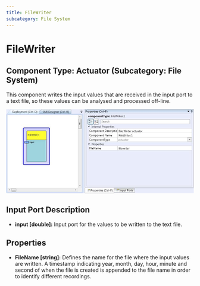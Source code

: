 ```yaml
---
title: FileWriter
subcategory: File System
---
```


# FileWriter

## Component Type: Actuator (Subcategory: File System)

This component writes the input values that are received in the input port to a text file, so these values can be analysed and processed off-line.

![Screenshot: File Writer plugin](./img/filewriter.jpg "Screenshot: File Writer plugin")

## Input Port Description

- **input \[double\]:** Input port for the values to be written to the text file.

## Properties

- **FileName \[string\]:** Defines the name for the file where the input values are written. A timestamp indicating year, month, day, hour, minute and second of when the file is created is appended to the file name in order to identify different recordings.
